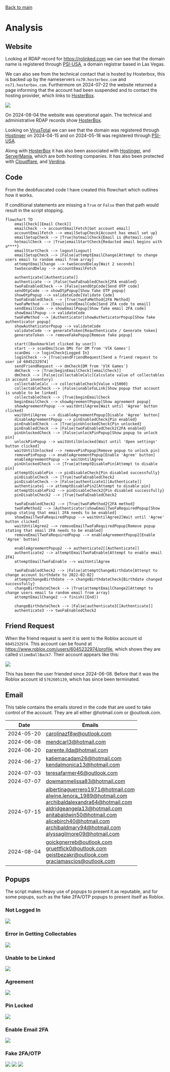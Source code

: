[Back to main](./README.md)

# Analysis

## Website

Looking at RDAP record for https://rolinked.com we can see that the domain name is registered through [PSI-USA](https://www.psi-usa.info/), a domain registrar based in Las Vegas.

We can also see from the technical contact that is hosted by Hosterbox, this is backed up by the nameservers `ns70.hosterbox.com` and `ns71.hosterbox.com`. Furthermore on 2024-07-22 the website returned a page informing that the account had been suspended and to contact the hosting provider, which links to [HosterBox](https://hosterbox.com/).

![](./assets/website/accountSuspended.png)

On 2024-08-04 the website was operational again. The technical and administrative RDAP records show [HosterBox](https://hosterbox.com/).

Looking on [VirusTotal](https://www.virustotal.com/graph/rolinked.com) we can see that the domain was registered through [Hostinger](http://www.hostinger.com) on 2024-04-15 and on 2024-05-18 was registered through [PSI-USA](https://www.psi-usa.info/).

Along with [HosterBox](https://hosterbox.com/) it has also been associated with [Hostinger](http://www.hostinger.com), and [ServerMania](https://www.servermania.com/), which are both hosting companies. It has also been protected with [Cloudflare](https://www.cloudflare.com/), and [Verdina](https://verdina.net/).



## Code

From the deobfuscated code I have created this flowchart which outlines how it works.

If conditional statements are missing a `True` or `False` then that path would result in the script stopping.

```mermaid
flowchart TD
    emailCheck[[Email Check]]
    emailCheck --> accountEmailFetch[Get account email]
    accountEmailFetch --> emailSetupCheck{Account has email set up}
    emailSetupCheck --> |True|hotmailCheck{Email is @hotmail.com}
    hotmailCheck --> |True|emailStartCheck{Redacted email begins with a****}
    emailStartCheck --> logout[Logout]
    emailSetupCheck --> |False|attemptEmailChange[Attempt to change users email to random email from array]
    attemptEmailChange --> twoSecondDelay[Wait 2 seconds]
    twoSecondDelay --> accountEmailFetch

    authenticate[[Authenticate]]
    authenticate --> |False|twoFaEnabledCheck{2FA enabled}
    twoFaEnabledCheck --> |False|sendOtpCode[Send OTP code]
    sendOtpCode --> showOtpPopup[Show fake OTP popup]
    showOtpPopup --> validateCode[Validate Code]
    twoFaEnabledCheck --> |True|twoFaMethod{2FA Method}
    twoFaMethod --> |Email|sendEmailCode[Send 2FA code to email]
    sendEmailCode --> showEmailPopup[Show fake email 2FA code]
    showEmailPopup --> validateCode
    twoFaMethod --> |Authenticator|showAutheticatorPopup[Show fake authenticator popup]
    showAutheticatorPopup --> validateCode
    validateCode --> generateToken[Reauthenticate / Generate token]
    generateToken --> removeFakePopup[Remove fake popup]

    start([Bookmarklet clicked by user])
    start --> scanDms[Scan DMs for DM from 'VlK Games']
    scanDms --> loginCheck{Logged In}
    loginCheck --> |True|sendFriendRequest[Send a friend request to user id 6045232974]
    sendFriendRequest --> dmCheck{DM from 'VlK Games'}
    dmCheck --> |True|beginEmailCheck[[emailCheck]]
    dmCheck --> |False|collectableCalc[Calculate value of collectables in account inventory]
    collectableCalc --> collectableCheck{Value >15000}
    collectableCheck --> |False|unableToLink[Show popup that account is unable to be linked]
    collectableCheck --> |True|beginEmailCheck
    beginEmailCheck --> showAgreementPopup[Show agreement popup]
    showAgreementPopup --> waitUntilAgree[Wait until 'Agree' button clicked]
    waitUntilAgree --> disableAgreementPopup[Disable 'Agree' button]
    disableAgreementPopup --> pinEnabledCheck{Pin enabled}
    pinEnabledCheck --> |True|pinUnlockedCheck{Pin unlocked}
    pinEnabledCheck --> |False|twoFaEnabledCheck2{2FA enabled}
    pinUnlockedCheck --> |False|unlockPinPopup[Show popup to unlock pin]
    unlockPinPopup --> waitUntilUnlocked[Wait until 'Open settings' button clicked]
    waitUntilUnlocked --> removePinPopup[Remove popup to unlock pin]
    removePinPopup --> enableAgreementPopup[Enable 'Agree' button]
    enableAgreementPopup --> waitUntilAgree
    pinUnlockedCheck --> |True|attemptDisablePin[Attempt to disable pin]
    attemptDisablePin --> pinDisableCheck{Pin disabled successfully}
    pinDisableCheck --> |True|twoFaEnabledCheck2
    pinDisableCheck --> |False|authenticate1[[Authenticate]]
    authenticate1 --> attemptDisablePin2[Attempt to disable pin]
    attemptDisablePin2 --> pinDisableCheck2{Pin disabled successfully}
    pinDisableCheck2 --> |True|twoFaEnabledCheck2

    twoFaEnabledCheck2 --> |True|twoFaMethod2{2FA method}
    twoFaMethod2 --> |Authenticator|showEmailTwoFaRequiredPopup[Show popup stating that email 2FA needs to be enabled]
    showEmailTwoFaRequiredPopup --> waitUntilAgree2[Wait until 'Agree' button clicked]
    waitUntilAgree2 --> removeEmailTwoFaRequiredPopup[Remove popup stating that email 2FA needs to be enabled]
    removeEmailTwoFaRequiredPopup --> enableAgreementPopup2[Enable 'Agree' button]

    enableAgreementPopup2 --> authenticate2[[Authenticate]]
    authenticate2 --> attemptEmailTwoFaEnable[Attempt to enable email 2FA]
    attemptEmailTwoFaEnable --> waitUntilAgree

    twoFaEnabledCheck2 --> |False|attemptChangeBirthdate[Attenpt to change account birthdate to 2022-02-02]
    attemptChangeBirthdate --> changeBirthdateCheck{Birthdate changed successfully}
    changeBirthdateCheck --> |True|attemptEmailChange2[Attempt to change users email to random email from array]
    attemptEmailChange2 --> finish([End])

    changeBirthdateCheck --> |False|authenticate3[[Authenticate]]
    authenticate3 --> twoFaEnabledCheck2

```

## Friend Request

When the friend request is sent it is sent to the Roblox account id `6045232974`. This account can be found at https://www.roblox.com/users/6045232974/profile, which shows they are called `slimeBallBack7`. Their account appears like this:

![](./assets/roblox/friend.png)

This has been the user friended since 2024-06-08. Before that it was the Roblox account id `5762605139`, which has since been terminated.

## Email

This table contains the emails stored in the code that are used to take control of the account. They are all either @hotmail.com or @outlook.com.

| Date       | Emails                                                                                                                                                                                                                                                            |
| ---------- | ----------------------------------------------------------------------------------------------------------------------------------------------------------------------------------------------------------------------------------------------------------------- |
| 2024-05-20 | carolinazf8w@outlook.com                                                                                                                                                                                                                                          |
| 2024-06-08 | mendcarl3@hotmail.com                                                                                                                                                                                                                                             |
| 2024-06-20 | parente.ilda@hotmail.com                                                                                                                                                                                                                                          |
| 2024-06-27 | katiemacadam26@hotmail.com<br>kendalmonica13@hotmail.com                                                                                                                                                                                                          |
| 2024-07-03 | teresafarmer46@outlook.com                                                                                                                                                                                                                                        |
| 2024-07-07 | dowmanmelissa83@hotmail.com                                                                                                                                                                                                                                       |
| 2024-07-15 | albertinaguerrero1971@hotmail.com<br>alwine.lenora_1989@hotmail.com <br>archibaldalexandra64@hotmail.com <br>aldridgeangela13@hotmail.com<br>anitabaldwin50@hotmail.com<br>alicebirch40@hotmail.com<br>archibaldmary94@hotmail.com<br>alyssagilmore09@hotmail.com |
| 2024-08-04 | goickgnerreb@outlook.com<br>gruettfick0@outlook.com<br>geistbezakr@outlook.com<br>graciamascios@outlook.com                                                                                                                                                       |

## Popups

The script makes heavy use of popups to present it as reputable, and for some popups, such as the fake 2FA/OTP popups to present itself as Roblox.

### Not Logged In

![](./assets/popups/notLoggedIn.png)

### Error in Getting Collectables

![](./assets/popups/refreshPage.png)

### Unable to be Linked

![](./assets/popups/unableToLink.png)

### Agreement

![](./assets/popups/agreement.png)

### Pin Locked

![](./assets/popups/pinLocked.png)

### Enable Email 2FA

![](./assets/popups/enable2fa.png)

### Fake 2FA/OTP

![](./assets/popups/2faEmail.png)
![](./assets/popups/2faAuthenticator.png)
![](./assets/popups/otpEmail.png)
